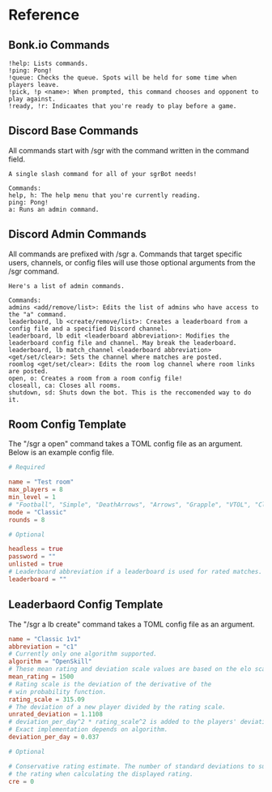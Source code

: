 # Reference

## Bonk.io Commands

```
!help: Lists commands.
!ping: Pong!
!queue: Checks the queue. Spots will be held for some time when players leave.
!pick, !p <name>: When prompted, this command chooses and opponent to play against.
!ready, !r: Indicaates that you're ready to play before a game.
```

## Discord Base Commands

All commands start with /sgr with the command written in the command field.

```
A single slash command for all of your sgrBot needs!

Commands:
help, h: The help menu that you're currently reading.
ping: Pong!
a: Runs an admin command.
```

## Discord Admin Commands

All commands are prefixed with /sgr a. Commands that target specific users, channels, or config files will use those optional arguments from the /sgr command.

```
Here's a list of admin commands.

Commands:
admins <add/remove/list>: Edits the list of admins who have access to the "a" command.
leaderboard, lb <create/remove/list>: Creates a leaderboard from a config file and a specified Discord channel.
leaderboard, lb edit <leaderboard abbreviation>: Modifies the leaderboard config file and channel. May break the leaderboard.
leaderboard, lb match_channel <leaderboard abbreviation> <get/set/clear>: Sets the channel where matches are posted.
roomlog <get/set/clear>: Edits the room log channel where room links are posted.
open, o: Creates a room from a room config file!
closeall, ca: Closes all rooms.
shutdown, sd: Shuts down the bot. This is the reccomended way to do it.
```

## Room Config Template

The "/sgr a open" command takes a TOML config file as an argument. Below is an example config file.

```toml
# Required

name = "Test room"
max_players = 8
min_level = 1
# "Football", "Simple", "DeathArrows", "Arrows", "Grapple", "VTOL", "Classic"
mode = "Classic"
rounds = 8

# Optional

headless = true
password = ""
unlisted = true
# Leaderboard abbreviation if a leaderboard is used for rated matches.
leaderboard = ""
```

## Leaderbaord Config Template

The "/sgr a lb create" command takes a TOML config file as an argument.

```toml
name = "Classic 1v1"
abbreviation = "c1"
# Currently only one algorithm supported.
algorithm = "OpenSkill"
# These mean rating and deviation scale values are based on the elo scale.
mean_rating = 1500
# Rating scale is the deviation of the derivative of the
# win probability function.
rating_scale = 315.09
# The deviation of a new player divided by the rating scale.
unrated_deviation = 1.1108
# deviation_per_day^2 * rating_scale^2 is added to the players' deviation^2 (variance) every day.
# Exact implementation depends on algorithm.
deviation_per_day = 0.037

# Optional

# Conservative rating estimate. The number of standard deviations to subtract from
# the rating when calculating the displayed rating.
cre = 0
```
